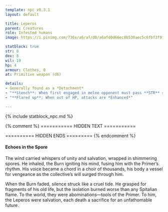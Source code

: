 ```yaml
---
template: npc v0.3.1
layout: default

title: Leperos
parent: Creatures
role: Infested humans
image: https://i.pinimg.com/736x/a6/af/d0/a6afd0d66ec8b530aec5c6fbf3f91efd.jpg

statblock: true
str: 8
dex: 8
wil: 10
hp: 4
armour: Clothes, 0
at: Primitive weapon (d6)

details:
- Generally found as a *Detachment*
- "**Stench**: When first engaged in melee opponent must pass **STR** save or spend turn retching"
- "**Flared up**: When out of HP, attacks are *Enhanced*"

---
```


{% include statblock_npc.md %}

{% comment %} =========== HIDDEN TEXT ===========


========== HIDDEN ENDS ========= {% endcomment %}

#### Echoes in the Spore

The wind carried whispers of unity and salvation, wrapped in shimmering spores. He inhaled, the Burn igniting his mind, fusing him with the Primer’s rhythm. His voice became a chord in a choir of thousands, his body a vessel for vengeance as the collective’s will surged through him.

When the Burn faded, silence struck like a cruel tide. He grasped for fragments of his old life, but the isolation burned worse than any Spitalian flame. To the world, they were abominations—tools of the Primer. To him, the Leperos were salvation, each death a sacrifice for an unfathomable future.